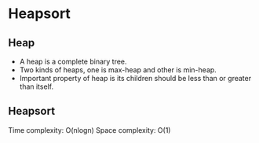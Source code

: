 # Heapsort

## Heap

* A heap is a complete binary tree.
* Two kinds of heaps, one is max-heap and other is min-heap.
* Important property of heap is its children should be less than or greater than itself.

## Heapsort
Time complexity: O(nlogn)
Space complexity: O(1)